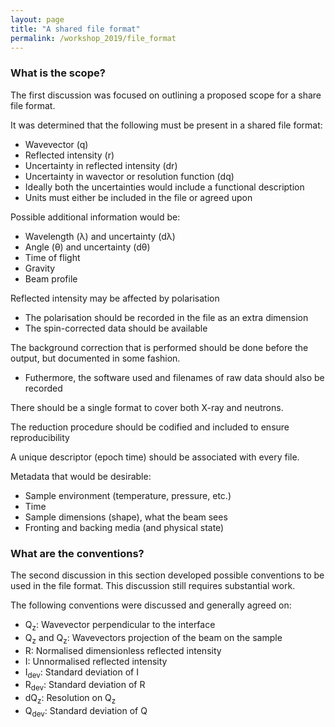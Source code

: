 ```yaml
---
layout: page
title: "A shared file format"
permalink: /workshop_2019/file_format
---
```


### What is the scope?

The first discussion was focused on outlining a proposed scope for a share file format. 

It was determined that the following must be present in a shared file format: 

- Wavevector (q)
- Reflected intensity (r) 
- Uncertainty in reflected intensity (dr) 
- Uncertainty in wavector or resolution function (dq)
- Ideally both the uncertainties would include a functional description
- Units must either be included in the file or agreed upon 

Possible additional information would be:
 
- Wavelength (λ) and uncertainty (dλ)
- Angle (θ) and uncertainty (dθ)
- Time of flight
- Gravity 
- Beam profile

Reflected intensity may be affected by polarisation
- The polarisation should be recorded in the file as an extra dimension 
- The spin-corrected data should be available

The background correction that is performed should be done before the output, but documented in some fashion.
- Futhermore, the software used and filenames of raw data should also be recorded

There should be a single format to cover both X-ray and neutrons.

The reduction procedure should be codified and included to ensure reproducibility

A unique descriptor (epoch time) should be associated with every file. 

Metadata that would be desirable: 

- Sample environment (temperature, pressure, etc.)
- Time
- Sample dimensions (shape), what the beam sees
- Fronting and backing media (and physical state)

### What are the conventions?

The second discussion in this section developed possible conventions to be used in the file format. This discussion still requires substantial work.

The following conventions were discussed and generally agreed on:

- Q<sub>z</sub>: Wavevector perpendicular to the interface
- Q<sub>z</sub> and Q<sub>z</sub>: Wavevectors projection of the beam on the sample
- R: Normalised dimensionless reflected intensity
- I: Unnormalised reflected intensity
- I<sub>dev</sub>: Standard deviation of I
- R<sub>dev</sub>: Standard deviation of R
- dQ<sub>z</sub>: Resolution on Q<sub>z</sub>
- Q<sub>dev</sub>: Standard deviation of Q
